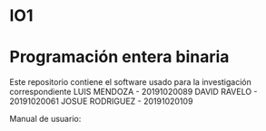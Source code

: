 # IO1
# Programación entera binaria 
Este repositorio contiene el software usado para la investigación correspondiente 
LUIS MENDOZA - 20191020089
DAVID RAVELO -  20191020061
JOSUE RODRIGUEZ - 20191020109

Manual de usuario: 


